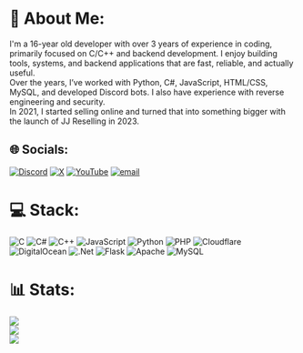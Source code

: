 # 💫 About Me:
I'm a 16-year old developer with over 3 years of experience in coding, primarily focused on C/C++ and backend development. I enjoy building tools, systems, and backend applications that are fast, reliable, and actually useful.<br>Over the years, I’ve worked with Python, C#, JavaScript, HTML/CSS, MySQL, and developed Discord bots. I also have experience with reverse engineering and security.<br>In 2021, I started selling online and turned that into something bigger with the launch of JJ Reselling in 2023.


## 🌐 Socials:
[![Discord](https://img.shields.io/badge/Discord-%237289DA.svg?logo=discord&logoColor=white)](https://discord.gg/jjreselling) [![X](https://img.shields.io/badge/X-black.svg?logo=X&logoColor=white)](https://x.com/jjreselling) [![YouTube](https://img.shields.io/badge/YouTube-%23FF0000.svg?logo=YouTube&logoColor=white)](https://www.youtube.com/@JJReselling) [![email](https://img.shields.io/badge/Email-D14836?logo=gmail&logoColor=white)](mailto:chris@jj-reselling.shop) 


# 💻 Stack:
![C](https://img.shields.io/badge/c-%2300599C.svg?style=for-the-badge&logo=c&logoColor=white) ![C#](https://img.shields.io/badge/c%23-%23239120.svg?style=for-the-badge&logo=csharp&logoColor=white) ![C++](https://img.shields.io/badge/c++-%2300599C.svg?style=for-the-badge&logo=c%2B%2B&logoColor=white) ![JavaScript](https://img.shields.io/badge/javascript-%23323330.svg?style=for-the-badge&logo=javascript&logoColor=%23F7DF1E) ![Python](https://img.shields.io/badge/python-3670A0?style=for-the-badge&logo=python&logoColor=ffdd54) ![PHP](https://img.shields.io/badge/php-%23777BB4.svg?style=for-the-badge&logo=php&logoColor=white) ![Cloudflare](https://img.shields.io/badge/Cloudflare-F38020?style=for-the-badge&logo=Cloudflare&logoColor=white) ![DigitalOcean](https://img.shields.io/badge/DigitalOcean-%230167ff.svg?style=for-the-badge&logo=digitalOcean&logoColor=white) ![.Net](https://img.shields.io/badge/.NET-5C2D91?style=for-the-badge&logo=.net&logoColor=white) ![Flask](https://img.shields.io/badge/flask-%23000.svg?style=for-the-badge&logo=flask&logoColor=white) ![Apache](https://img.shields.io/badge/apache-%23D42029.svg?style=for-the-badge&logo=apache&logoColor=white) ![MySQL](https://img.shields.io/badge/mysql-4479A1.svg?style=for-the-badge&logo=mysql&logoColor=white)


# 📊 Stats:
![](https://github-readme-stats.vercel.app/api?username=officialchristheg&theme=rose_pine&hide_border=false&include_all_commits=false&count_private=false)<br/>
![](https://nirzak-streak-stats.vercel.app/?user=officialchristheg&theme=rose_pine&hide_border=false)<br/>
![](https://github-readme-stats.vercel.app/api/top-langs/?username=officialchristheg&theme=rose_pine&hide_border=false&include_all_commits=false&count_private=false&layout=compact)
